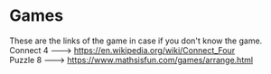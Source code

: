 # Games
These are the links of the game in case if you don't know the game.<br>
Connect 4 ---> https://en.wikipedia.org/wiki/Connect_Four<br>
Puzzle 8  ---> https://www.mathsisfun.com/games/arrange.html
